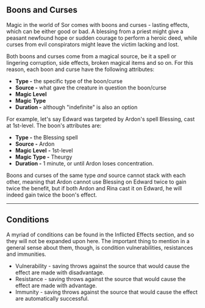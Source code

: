 ## Boons and Curses
 
Magic in the world of Sor comes with boons and curses - lasting effects, which can be either good or bad. A blessing from a priest might give a peasant newfound hope or sudden courage to perform a heroic deed, while curses from evil conspirators might leave the victim lacking and lost.
 
Both boons and curses come from a magical source, be it a spell or lingering corruption, side effects, broken magical items and so on. For this reason, each boon and curse have the following attributes:

- **Type -** the specific type of the boon/curse
- **Source -** what gave the creature in question the boon/curse
- **Magic Level**
- **Magic Type**
- **Duration -** although "indefinite" is also an option

For example, let's say Edward was targeted by Ardon's spell Blessing, cast at 1st-level. The boon's attributes are:

- **Type -** the Blessing spell
- **Source -** Ardon
- **Magic Level** **-** 1st-level
- **Magic Type -** Theurgy
- **Duration -** 1 minute, or until Ardon loses concentration.
 
Boons and curses of the same type _and_ source cannot stack with each other, meaning that Ardon cannot use Blessing on Edward twice to gain twice the benefit, but if both Ardon and Rina cast it on Edward, he will indeed gain twice the boon's effect.
   
- - -
## Conditions
 
A myriad of conditions can be found in the Inflicted Effects section, and so they will not be expanded upon here. The important thing to mention in a general sense about them, though, is condition vulnerabilities, resistances and immunities.
 
- Vulnerability - saving throws against the source that would cause the effect are made with disadvantage.
- Resistance - saving throws against the source that would cause the effect are made with advantage.
- Immunity - saving throws against the source that would cause the effect are automatically successful.
